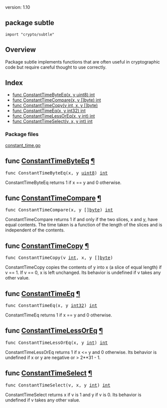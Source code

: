 version: 1.10
## package subtle

  `import "crypto/subtle"`

## Overview

Package subtle implements functions that are often useful in cryptographic code
but require careful thought to use correctly.

## Index

- [func ConstantTimeByteEq(x, y uint8) int](#ConstantTimeByteEq)
- [func ConstantTimeCompare(x, y []byte) int](#ConstantTimeCompare)
- [func ConstantTimeCopy(v int, x, y []byte)](#ConstantTimeCopy)
- [func ConstantTimeEq(x, y int32) int](#ConstantTimeEq)
- [func ConstantTimeLessOrEq(x, y int) int](#ConstantTimeLessOrEq)
- [func ConstantTimeSelect(v, x, y int) int](#ConstantTimeSelect)

### Package files
 [constant_time.go](//github.com/golang/go/blob/release-branch.go1.10/src/crypto/subtle/constant_time.go)

<h2 id="ConstantTimeByteEq">func <a href="//github.com/golang/go/blob/release-branch.go1.10/src/crypto/subtle/constant_time.go#L21">ConstantTimeByteEq</a>
    <a href="#ConstantTimeByteEq">¶</a></h2>
<pre>func ConstantTimeByteEq(x, y <a href="/builtin/#uint8">uint8</a>) <a href="/builtin/#int">int</a></pre>

ConstantTimeByteEq returns 1 if x == y and 0 otherwise.

<h2 id="ConstantTimeCompare">func <a href="//github.com/golang/go/blob/release-branch.go1.10/src/crypto/subtle/constant_time.go#L2">ConstantTimeCompare</a>
    <a href="#ConstantTimeCompare">¶</a></h2>
<pre>func ConstantTimeCompare(x, y []<a href="/builtin/#byte">byte</a>) <a href="/builtin/#int">int</a></pre>

ConstantTimeCompare returns 1 if and only if the two slices, x and y, have equal
contents. The time taken is a function of the length of the slices and is
independent of the contents.

<h2 id="ConstantTimeCopy">func <a href="//github.com/golang/go/blob/release-branch.go1.10/src/crypto/subtle/constant_time.go#L33">ConstantTimeCopy</a>
    <a href="#ConstantTimeCopy">¶</a></h2>
<pre>func ConstantTimeCopy(v <a href="/builtin/#int">int</a>, x, y []<a href="/builtin/#byte">byte</a>)</pre>

ConstantTimeCopy copies the contents of y into x (a slice of equal length) if v
== 1. If v == 0, x is left unchanged. Its behavior is undefined if v takes any
other value.

<h2 id="ConstantTimeEq">func <a href="//github.com/golang/go/blob/release-branch.go1.10/src/crypto/subtle/constant_time.go#L26">ConstantTimeEq</a>
    <a href="#ConstantTimeEq">¶</a></h2>
<pre>func ConstantTimeEq(x, y <a href="/builtin/#int32">int32</a>) <a href="/builtin/#int">int</a></pre>

ConstantTimeEq returns 1 if x == y and 0 otherwise.

<h2 id="ConstantTimeLessOrEq">func <a href="//github.com/golang/go/blob/release-branch.go1.10/src/crypto/subtle/constant_time.go#L47">ConstantTimeLessOrEq</a>
    <a href="#ConstantTimeLessOrEq">¶</a></h2>
<pre>func ConstantTimeLessOrEq(x, y <a href="/builtin/#int">int</a>) <a href="/builtin/#int">int</a></pre>

ConstantTimeLessOrEq returns 1 if x <= y and 0 otherwise. Its behavior is
undefined if x or y are negative or > 2**31 - 1.

<h2 id="ConstantTimeSelect">func <a href="//github.com/golang/go/blob/release-branch.go1.10/src/crypto/subtle/constant_time.go#L18">ConstantTimeSelect</a>
    <a href="#ConstantTimeSelect">¶</a></h2>
<pre>func ConstantTimeSelect(v, x, y <a href="/builtin/#int">int</a>) <a href="/builtin/#int">int</a></pre>

ConstantTimeSelect returns x if v is 1 and y if v is 0. Its behavior is
undefined if v takes any other value.


